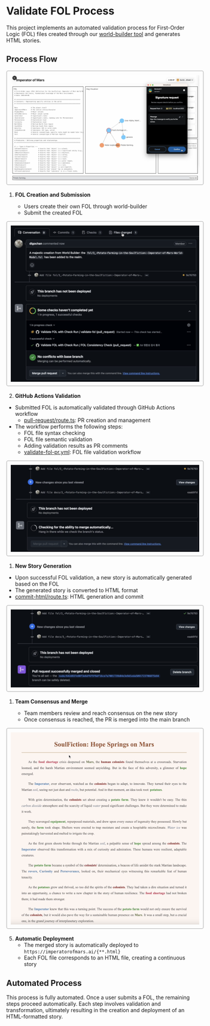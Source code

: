 # Validate FOL Process

This project implements an automated validation process for First-Order Logic (FOL) files created through our [world-builder tool](/world-builder/) and generates HTML stories.

## Process Flow

<img src="images/user-commit.png" alt="FOL Submission" style="border: 2px solid #ccc; padding: 10px; border-radius: 5px;">

1. **FOL Creation and Submission**

   - Users create their own FOL through world-builder
   - Submit the created FOL

<img src="images/validate-fol-action.png" alt="GitHub Actions Validation" style="border: 2px solid #ccc; padding: 10px; border-radius: 5px;">

2. **GitHub Actions Validation**

- Submitted FOL is automatically validated through GitHub Actions workflow
  - [pull-request/route.ts](/world-builder/src/app/api/fol/pull-request/route.ts): PR creation and management
- The workflow performs the following steps:
  - FOL file syntax checking
  - FOL file semantic validation
  - Adding validation results as PR comments
  - [validate-fol-pr.yml](/.github/workflows/validate-fol-pr.yml): FOL file validation workflow

<img src="images/generate-html.png" alt="Story Generation" style="border: 2px solid #ccc; padding: 10px; border-radius: 5px;">

1. **New Story Generation**

- Upon successful FOL validation, a new story is automatically generated based on the FOL
- The generated story is converted to HTML format
- [commit-html/route.ts](/world-builder/src/app/api/fol/commit-html/route.ts): HTML generation and commit

<img src="images/merge-commit.png" alt="PR Merge" style="border: 2px solid #ccc; padding: 10px; border-radius: 5px;">

1. **Team Consensus and Merge**

   - Team members review and reach consensus on the new story
   - Once consensus is reached, the PR is merged into the main branch

<img src="images/next-story-html.png" alt="HTML Deployment" style="border: 2px solid #ccc; padding: 10px; border-radius: 5px;">

5. **Automatic Deployment**
   - The merged story is automatically deployed to `https://imperatorofmars.ai/{**.html}`
   - Each FOL file corresponds to an HTML file, creating a continuous story

## Automated Process

This process is fully automated. Once a user submits a FOL, the remaining steps proceed automatically. Each step involves validation and transformation, ultimately resulting in the creation and deployment of an HTML-formatted story.
